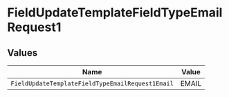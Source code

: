 # FieldUpdateTemplateFieldTypeEmailRequest1


## Values

| Name                                             | Value                                            |
| ------------------------------------------------ | ------------------------------------------------ |
| `FieldUpdateTemplateFieldTypeEmailRequest1Email` | EMAIL                                            |